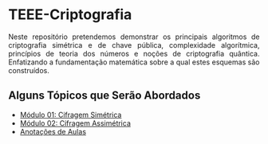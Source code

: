 # TEEE-Criptografia
<p align='justify'>Neste repositório pretendemos demonstrar os principais algoritmos de criptografia simétrica e de chave pública, complexidade algorítmica, princípios de teoria dos números e noções de criptografia quântica. Enfatizando a fundamentação matemática sobre a qual estes esquemas são construídos.</p>

## Alguns Tópicos que Serão Abordados
- [Módulo 01: Cifragem Simétrica](https://github.com/silasabs/TEEE-Criptografia/tree/main/jupyter%20notebooks/M%C3%B3dulo%2001)
- [Módulo 02: Cifragem Assimétrica](https://github.com/silasabs/TEEE-Criptografia/tree/main/jupyter%20notebooks/M%C3%B3dulo%2002)
- [Anotações de Aulas](https://github.com/silasabs/TEEE-Criptografia/tree/main/Notes%20in%20Markdown)